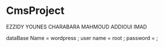 # CmsProject
EZZIDY YOUNES
CHARABARA MAHMOUD 
ADDIOUI IMAD 

dataBase Name = wordpress ;
user name = root  ;
password =   ;
